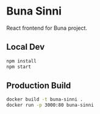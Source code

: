 # Buna Sinni

React frontend for Buna project.

## Local Dev

```bash
npm install
npm start
```

## Production Build

```bash
docker build -t buna-sinni .
docker run -p 3000:80 buna-sinni
```
